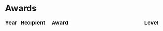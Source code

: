 # Awards

<div class="award-table">
  <div class="year">Year</div>
  <div class="recipient">Recipient</div>
  <div class="award">Award</div>
  <div class="level">Level</div>
</div>

<Award
    recipient="Quinton Qu"
    award="Neukom Research Prize: OUTSTANDING GRADUATE RESEARCH IN COMPUTATIONAL SCIENCE"
    level="3rd Prize"
    url="https://web.cs.dartmouth.edu/news/2024/06/kudos-neukom-prize-winners"
    year="2024"
/>

<Award
    recipient="Yunzi Shi"
    award="Best MSDA Master's Thesis Award"
    year="2024"
/>

<Award
    recipient="Adithya Pediredla"
    award="NSF CAREER Award (THIS IS A TEST)"
    level="National"
    url="https://www.nsf.gov/awardsearch/showAward?AWD_ID=2250001"
    year="2024"
/>


<script setup>
import Award from '../../components/Award.vue'
</script>

<style>
.award-table div {
  font-size: 1.25em; 
  font-weight: bold; 
  line-height: 1.5;
}

.award-table {
  width: 100%;
  display: table;
}

.award-table .year {
  display: table-cell;
  width: 10%;
}

.award-table .recipient {
  display: table-cell;
  width: 20%;
}

.award-table .award {
  display: table-cell;
  width: 60%;
}

.award-table .level {
  display: table-cell;
  width: 10%;
}
</style>